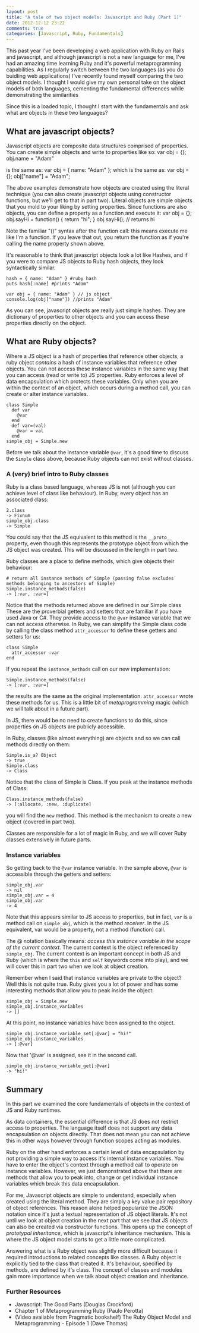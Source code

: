 ```yaml
---
layout: post
title: "A tale of two object models: Javascript and Ruby (Part 1)"
date: 2012-12-12 23:22
comments: true
categories: [Javascript, Ruby, Fundamentals]
---
```


This past year I've been developing a web application with Ruby on Rails and javascript, and although javascript
is not a new language for me, I've had an amazing time learning Ruby and it's powerful metaprogramming capabilities.
As I regularly switch between the two languages (as you do buidling web applications) I've recently found myself comparing the two
object models. I thought I would give my own personal take on the object models of
both languages, cementing the fundamental differences while demonstrating the similarities 

Since this is a loaded topic, I thought I start with the fundamentals and ask what are objects in these two languages?

## What are javascript objects?
Javascript objects are composite data structures comprised of properties.
You can create simple objects and write to properties like so:
    var obj = {};
    obj.name = "Adam"

is the same as:
    var obj = {
      name: "Adam"
    };
which is the same as:
    var obj = {};
    obj["name"] = "Adam";

The above examples demonstrate how objects are created using the literal technique (you can also create javascript objects using constructor functions, but we'll get to that in part two).
Literal objects are simple objects that you mold to your liking by setting properties. Since functions are also objects, you can define a property as a function
and execute it:
    var obj = {};
    obj.sayHi = function() {
      return "hi";
    }
    obj.sayHi(); // returns hi

Note the familiar "()" syntax after the function call: this means execute me like I'm a function. If you leave that out, you return the function
as if you're calling the name property shown above.

It's reasonable to think that javascript objects look a lot like Hashes, and if you were to compare JS objects to Ruby hash objects, they look syntactically similar.

    hash = { name: "Adam" } #ruby hash
    puts hash[:name] #prints "Adam"

    var obj = { name: "Adam" } // js object
    console.log(obj["name"]) //prints "Adam"

As you can see, javascript objects are really just simple hashes. They are dictionary of properties to other objects and you can access these properties directly on the object.

## What are Ruby objects?
Where a JS object *is* a hash of properties that reference other objects, a ruby object *contains* a hash of instance variables that reference other objects. You can not access these
instance variables in the same way that you can access (read or write to) JS properties. Ruby enforces a level of data encapsulation which protects these variables.
Only when you are within the context of an object, which occurs during a method call, you can create or alter instance variables.

    class Simple
      def var
        @var
      end
      def var=(val)
        @var = val
      end
    simple_obj = Simple.new

Before we talk about the instance variable `@var`, it's a good time to discuss the `Simple` class above, because Ruby objects can not exist without classes.

### A (very) brief intro to Ruby classes
Ruby is a class based language, whereas JS is not (although you can achieve level of class like behaviour). In Ruby, every object has an associated class:

    2.class
    -> Fixnum
    simple_obj.class
    -> Simple

You could say that the JS equivalent to this method is the `__proto__` property, even though this represents the prototype object from which the JS object was created.
This will be discussed in the length in part two.

Ruby classes are a place to define methods, which give objects their behaviour:

    # return all instance methods of Simple (passing false excludes methods belonging to ancestors of Simple)
    Simple.instance_methods(false)
    -> [:var, :var=]

Notice that the methods returned above are defined in our Simple class  These are the proverbial getters and setters that are familiar if you have used Java or C#. They provide
access to the `@var` instance variable that we can not access otherwise. In Ruby, we can simplify the Simple class code by calling the class method `attr_accessor` to define these 
getters and setters for us:

    class Simple
      attr_accessor :var
    end

If you repeat the `instance_methods` call on our new implementation:

    Simple.instance_methods(false)
    -> [:var, :var=]

the results are the same as the original implementation. `attr_accessor` wrote these methods for us. This is a little bit of *metaprogramming* magic (which we will talk about in a future part).

In JS, there would be no need to create functions to do this, since properties on JS objects are publicly accessible.

In Ruby, classes (like almost everything) are objects and so we can call methods directly on them:

    Simple.is_a? Object
    -> true
    Simple.class
    -> Class

Notice that the class of Simple is Class. If you peak at the instance methods of Class:

    Class.instance_methods(false)
    -> [:allocate, :new, :duplicate]

you will find the `new` method. This method is the mechanism to create a new object (covered in part two).

Classes are responsible for a lot of magic in Ruby, and we will cover Ruby classes extensively in future parts.

### Instance variables
So getting back to the `@var` instance variable. In the sample above, `@var` is accessible through the getters and setters:

    simple_obj.var
    -> nil
    simple_obj.var = 4
    simple_obj.var
    -> 4

Note that this appears similar to JS access to properties, but in fact, `var` is a method call on `simple_obj`, which is the method *receiver*. In the JS equivalent, var would be a property, not a method (function) call.

The @ notation basically means: *access this instance variable in the scope of the current context.*
The current context is the object referenced by `simple_obj`. The current context is an important concept in both JS and Ruby (which is where the `this` and `self` keywords come into play),
and we will cover this in part two when we look at object creation.

Remember when I said that instance variables are private to the object? Well this is not quite true. Ruby gives you a lot of power and has some interesting methods that allow you to peak inside the object:

    simple_obj = Simple.new
    simple_obj.instance_variables
    -> []

At this point, no instance variables have been assigned to the object.

    simple_obj.instance_variable_set[:@var] = "hi!"
    simple_obj.instance_variables
    -> [:@var]

Now that '@var' is assigned, see it in the second call.

    simple_obj.instance_variable_get[:@var]
    -> "hi!"

## Summary

In this part we examined the core fundamentals of objects in the context of JS and Ruby runtimes.

As data containers, the essential difference is that JS does not restrict access to properties. The language itself does not support any data encapsulation on objects directly. That does not mean you can
not achieve this in other ways however through function scopes acting as modules.

Ruby on the other hand enforces a certain level of data encapsulation by not providing a simple way to access it's internal instance variables. You have to enter the object's context through a method call
to operate on instance variables. However, we just demonstrated above that there are methods that allow you to peak into, change or get individual instance variables which break
this data encapsulation.

For me, Javascript objects are simple to understand, especially when created using the literal method. They are simply a key value pair repository of object references. This reason alone helped
popularize the JSON notation since it's just a textual representation of JS object literals. It's not until we look at object
creation in the next part that we see that JS objects can also be created via constructor functions. This opens up the concept of *prototypal inheritance*, which is javascript's inheritance mechanism. This is where the JS
object model starts to get a little more complicated.

Answering what is a Ruby object was slightly more difficult because it required introductions to related concepts like classes. A Ruby object is explicitly tied to the class that created it.
It's behaviour, specified by methods, are defined by it's class. The concept of classes and modules gain more importance when we talk about object creation and inheritance.

### Further Resources

* Javascript: The Good Parts (Douglas Crockford)
* Chapter 1 of Metaprogramming Ruby (Paulo Perotta)
* (Video available from Pragmatic bookshelf) The Ruby Object Model and Metaprogramming - Episode 1 (Dave Thomas)


